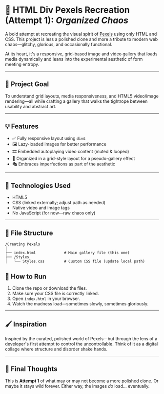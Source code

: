 # 📸 HTML Div Pexels Recreation (Attempt 1): *Organized Chaos*

A bold attempt at recreating the visual spirit of [Pexels](https://www.pexels.com/) using only HTML and CSS. This project is less a polished clone and more a tribute to modern web chaos—glitchy, glorious, and occasionally functional.

At its heart, it's a responsive, grid-based image and video gallery that loads media dynamically and leans into the experimental aesthetic of form meeting entropy.

---

## 🎯 Project Goal

To understand grid layouts, media responsiveness, and HTML5 video/image rendering—all while crafting a gallery that walks the tightrope between usability and abstract art.

---

## 💡 Features

- ✅ Fully responsive layout using `div`s  
- 🖼️ Lazy-loaded images for better performance  
- 🎞️ Embedded autoplaying video content (muted & looped)  
- 📐 Organized in a grid-style layout for a pseudo-gallery effect  
- 🎭 Embraces imperfections as part of the aesthetic  

---

## 🧱 Technologies Used

- HTML5  
- CSS (linked externally; adjust path as needed)  
- Native video and image tags  
- No JavaScript (for now—raw chaos only)

---

## 📂 File Structure

```
/Creating Pexels
│
├── index.html             # Main gallery file (this one)
├── /Styles
│   └── Styles.css         # Custom CSS file (update local path)
```

## 🧪 How to Run

1. Clone the repo or download the files.
2. Make sure your CSS file is correctly linked.
3. Open `index.html` in your browser.
4. Watch the madness load—sometimes slowly, sometimes gloriously.

---

## 🖌️ Inspiration

Inspired by the curated, polished world of Pexels—but through the lens of a developer's first attempt to control the uncontrollable. Think of it as a digital collage where structure and disorder shake hands.

---

## 🤔 Final Thoughts

This is **Attempt 1** of what may or may not become a more polished clone. Or maybe it stays wild forever. Either way, the images *do* load... eventually.

